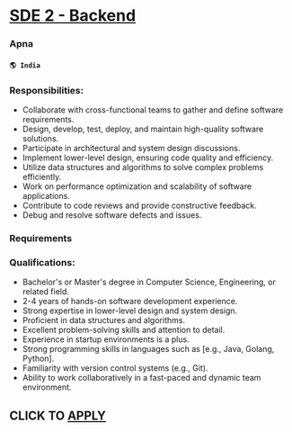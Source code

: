 # [SDE 2 - Backend](https://www.remotewlb.com/apply/sde-2-backend-53574)  
### Apna  
#### `🌎 India`  

### Responsibilities:

  * Collaborate with cross-functional teams to gather and define software requirements.
  * Design, develop, test, deploy, and maintain high-quality software solutions.
  * Participate in architectural and system design discussions.
  * Implement lower-level design, ensuring code quality and efficiency.
  * Utilize data structures and algorithms to solve complex problems efficiently.
  * Work on performance optimization and scalability of software applications.
  * Contribute to code reviews and provide constructive feedback.
  * Debug and resolve software defects and issues.

### Requirements

### Qualifications:

  * Bachelor's or Master's degree in Computer Science, Engineering, or related field.
  * 2-4 years of hands-on software development experience.
  * Strong expertise in lower-level design and system design.
  * Proficient in data structures and algorithms.
  * Excellent problem-solving skills and attention to detail.
  * Experience in startup environments is a plus.
  * Strong programming skills in languages such as [e.g., Java, Golang, Python].
  * Familiarity with version control systems (e.g., Git).
  * Ability to work collaboratively in a fast-paced and dynamic team environment.

  
## CLICK TO [APPLY](https://www.remotewlb.com/apply/sde-2-backend-53574)

